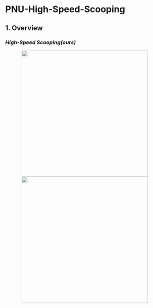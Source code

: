 # PNU-High-Speed-Scooping

## 1. Overview

### *High-Speed Scooping(ours)*
<p align = "center">
<img src="media/scoop_domino.gif" width="400"> 
<img src="media/scoop_card.gif" width="400"> 
</p>
